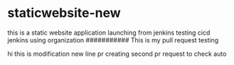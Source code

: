 # staticwebsite-new
this is a static website application launching from jenkins
testing cicd jenkins using organization
###########
This is my pull request testing

hi this is modification 
new line pr creating
second pr request to check auto





